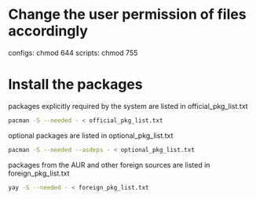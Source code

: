 # Change the user permission of files accordingly

configs:	chmod 644
scripts:	chmod 755

# Install the packages

packages explicitly required by the system are listed in official_pkg_list.txt

```bash
pacman -S --needed - < official_pkg_list.txt
```

optional packages are listed in optional_pkg_list.txt

```bash
pacman -S --needed --asdeps - < optional_pkg_list.txt
```

packages from the AUR and other foreign sources are listed in foreign_pkg_list.txt

```bash
yay -S --needed - < foreign_pkg_list.txt
```

